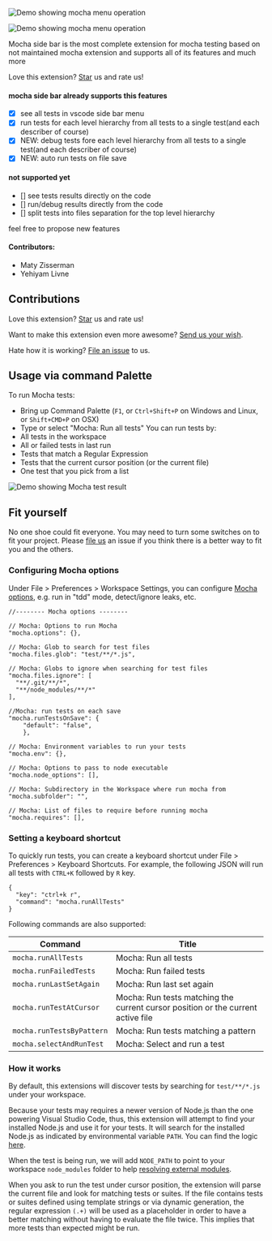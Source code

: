 ![Demo showing mocha menu operation](https://raw.githubusercontent.com/maty21/mocha-sidebar/master/banner.png)

![Demo showing mocha menu operation](https://raw.githubusercontent.com/maty21/mocha-sidebar/master/tutorial.gif)

Mocha side bar is the most complete extension for mocha testing based on not maintained mocha extension and supports all of its features and much more

Love this extension? [Star](https://github.com/maty21/mocha-sidebar/stargazers) us and rate us!


#### mocha side bar already supports this features
* [x] see all tests in vscode side bar menu
* [x] run tests for each level hierarchy from all tests to a single test(and each describer of course) 
* [x] NEW: debug tests fore each level hierarchy from all tests to a single test(and each describer of course) 
* [x] NEW: auto run tests on file save

#### not supported yet
* [] see tests results directly on the code 
* [] run/debug results directly from the code 
* [] split tests into files separation for the top level hierarchy

feel free to propose new features 

#### Contributors:
- Maty Zisserman
- Yehiyam Livne


## Contributions
Love this extension? [Star](https://github.com/maty21/mocha-sidebar/stargazers) us and rate us!

Want to make this extension even more awesome? [Send us your wish](https://github.com/maty21/mocha-sidebar/issues/new/).

Hate how it is working? [File an issue](https://github.com/maty21/mocha-sidebar/issues/new/) to us.

## Usage via command Palette
To run Mocha tests:
* Bring up Command Palette (`F1`, or `Ctrl+Shift+P` on Windows and Linux, or `Shift+CMD+P` on OSX)
* Type or select "Mocha: Run all tests"
You can run tests by:
* All tests in the workspace
* All or failed tests in last run
* Tests that match a Regular Expression
* Tests that the current cursor position (or the current file)
* One test that you pick from a list

![Demo showing Mocha test result](https://raw.githubusercontent.com/maty21/mocha-sidebar/master/demo.png)


## Fit yourself
No one shoe could fit everyone. You may need to turn some switches on to fit your project. Please 
[file us](https://github.com/maty21/mocha-sidebar/issues/new/) an issue if you think there is a better way to fit you and the others.

### Configuring Mocha options
Under File > Preferences > Workspace Settings, you can configure [Mocha options](https://github.com/mochajs/mocha/blob/master/lib/mocha.js), e.g. run in "tdd" mode, detect/ignore leaks, etc.

```
//-------- Mocha options --------

// Mocha: Options to run Mocha
"mocha.options": {},

// Mocha: Glob to search for test files
"mocha.files.glob": "test/**/*.js",

// Mocha: Globs to ignore when searching for test files
"mocha.files.ignore": [
  "**/.git/**/*",
  "**/node_modules/**/*"
],

//Mocha: run tests on each save
"mocha.runTestsOnSave": {
    "default": "false",
    },

// Mocha: Environment variables to run your tests
"mocha.env": {},

// Mocha: Options to pass to node executable
"mocha.node_options": [],

// Mocha: Subdirectory in the Workspace where run mocha from
"mocha.subfolder": "",

// Mocha: List of files to require before running mocha
"mocha.requires": [],
```

### Setting a keyboard shortcut

To quickly run tests, you can create a keyboard shortcut under File > Preferences > Keyboard Shortcuts. For example, the following JSON will run all tests with `CTRL+K` followed by `R` key.
```
{
  "key": "ctrl+k r",
  "command": "mocha.runAllTests"
}
```

Following commands are also supported:

| Command | Title |
|---------|-------------|
| `mocha.runAllTests` | Mocha: Run all tests |
| `mocha.runFailedTests` | Mocha: Run failed tests |
| `mocha.runLastSetAgain` | Mocha: Run last set again |
| `mocha.runTestAtCursor` | Mocha: Run tests matching the current cursor position or the current active file |
| `mocha.runTestsByPattern` | Mocha: Run tests matching a pattern |
| `mocha.selectAndRunTest` | Mocha: Select and run a test |


### How it works
By default, this extensions will discover tests by searching for `test/**/*.js` under your workspace.

Because your tests may requires a newer version of Node.js than the one powering Visual Studio Code, thus, this extension will attempt to find your installed Node.js and use it for your tests. It will search for the installed Node.js as indicated by environmental variable `PATH`. You can find the logic [here](https://github.com/maty21/mocha-sidebar/blob/master/fork.js).

When the test is being run, we will add `NODE_PATH` to point to your workspace `node_modules` folder to help [resolving external modules](https://nodejs.org/api/modules.html#modules_loading_from_the_global_folders).

When you ask to run the test under cursor position, the extension will parse the current file and look for matching tests or suites.
If the file contains tests or suites defined using template strings or via dynamic generation, the regular expression `(.+)` will be used as a placeholder in order to have a better matching without having to evaluate the file twice.
This implies that more tests than expected might be run.
